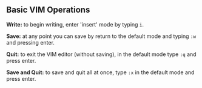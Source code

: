 ## Basic VIM Operations
**Write:** to begin writing, enter 'insert' mode by typing `i`.

**Save:** at any point you can save by return to the default mode and typing `:w` and pressing enter.

**Quit:** to exit the VIM editor (without saving), in the default mode type `:q` and press enter.

**Save and Quit:** to save and quit all at once, type `:x` in the default mode and press enter.